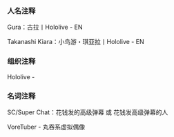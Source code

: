 ### 人名注释

Gura：古拉丨Hololive - EN

Takanashi Kiara：小鸟游・琪亚拉丨Hololive - EN

### 组织注释

Hololive - 

### 名词注释

SC/Super Chat：花钱发的高级弹幕 或 花钱发高级弹幕的人

VoreTuber - 丸吞系虚拟偶像

